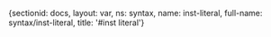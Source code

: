{sectionid: docs, layout: var, ns: syntax, name: inst-literal, full-name: syntax/inst-literal,
  title: '#inst literal'}
